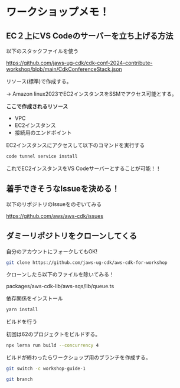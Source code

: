# ワークショップメモ！

## EC２上にVS Codeのサーバーを立ち上げる方法

以下のスタックファイルを使う

https://github.com/jaws-ug-cdk/cdk-conf-2024-contribute-workshop/blob/main/CdkConferenceStack.json

リソース(標準)で作成する。

→ Amazon linux2023でEC2インスタンスをSSMでアクセス可能とする。

**ここで作成されるリソース**
- VPC
- EC2インスタンス
- 接続用のエンドポイント


EC2インスタンスにアクセスして以下のコマンドを実行する

```bash
code tunnel service install
```

これでEC2インスタンスをVS Codeサーバーとすることが可能！！

## 着手できそうなIssueを決める！

以下のリポジトリのIssueをのぞいてみる

https://github.com/aws/aws-cdk/issues

## ダミーリポジトリをクローンしてくる

自分のアカウントにフォークしてもOK!

```bash
git clone https://github.com/jaws-ug-cdk/aws-cdk-for-workshop
```

クローンしたら以下のファイルを除いてみる！

packages/aws-cdk-lib/aws-sqs/lib/queue.ts

依存関係をインストール

```bash
yarn install
```

ビルドを行う

初回は62のプロジェクトをビルドする。

```bash
npx lerna run build --concurrency 4
```

ビルドが終わったらワークショップ用のブランチを作成する。

```bash
git switch -c workshop-guide-1

git branch
```

